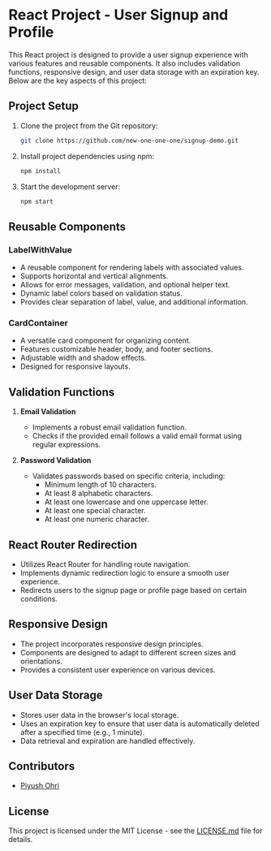 # React Project - User Signup and Profile

This React project is designed to provide a user signup experience with various features and reusable components. It also includes validation functions, responsive design, and user data storage with an expiration key. Below are the key aspects of this project:

## Project Setup

1. Clone the project from the Git repository:
   ```bash
   git clone https://github.com/new-one-one-one/signup-demo.git
   ```

2. Install project dependencies using npm:
   ```bash
   npm install
   ```

3. Start the development server:
   ```bash
   npm start
   ```

## Reusable Components

### LabelWithValue

- A reusable component for rendering labels with associated values.
- Supports horizontal and vertical alignments.
- Allows for error messages, validation, and optional helper text.
- Dynamic label colors based on validation status.
- Provides clear separation of label, value, and additional information.

### CardContainer

- A versatile card component for organizing content.
- Features customizable header, body, and footer sections.
- Adjustable width and shadow effects.
- Designed for responsive layouts.

## Validation Functions

1. **Email Validation**

   - Implements a robust email validation function.
   - Checks if the provided email follows a valid email format using regular expressions.

2. **Password Validation**

   - Validates passwords based on specific criteria, including:
     - Minimum length of 10 characters.
     - At least 8 alphabetic characters.
     - At least one lowercase and one uppercase letter.
     - At least one special character.
     - At least one numeric character.

## React Router Redirection

- Utilizes React Router for handling route navigation.
- Implements dynamic redirection logic to ensure a smooth user experience.
- Redirects users to the signup page or profile page based on certain conditions.

## Responsive Design

- The project incorporates responsive design principles.
- Components are designed to adapt to different screen sizes and orientations.
- Provides a consistent user experience on various devices.

## User Data Storage

- Stores user data in the browser's local storage.
- Uses an expiration key to ensure that user data is automatically deleted after a specified time (e.g., 1 minute).
- Data retrieval and expiration are handled effectively.

## Contributors

- [Piyush Ohri](https://github.com/new-one-one-one)

## License

This project is licensed under the MIT License - see the [LICENSE.md](LICENSE.md) file for details.
